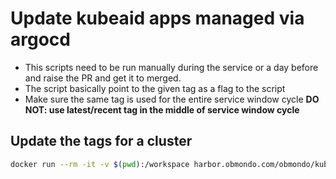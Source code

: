 # Update kubeaid apps managed via argocd

* This scripts need to be run manually during the service or a day before and raise the PR and get it to merged.
* The script basically point to the given tag as a flag to the script
* Make sure the same tag is used for the entire service window cycle **DO NOT: use latest/recent tag in the middle of service window cycle**


## Update the tags for a cluster

```sh
docker run --rm -it -v $(pwd):/workspace harbor.obmondo.com/obmondo/kubeaid:4.3.0 /bin/update-kubeaid-argocd-app.sh -c <cluster-name> -r <tag-for-the-current-window-cycle>
```

